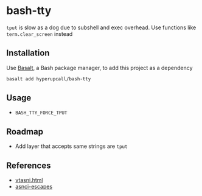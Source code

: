 # bash-tty

`tput` is slow as a dog due to subshell and exec overhead. Use functions like `term.clear_screen` instead

## Installation

Use [Basalt](https://github.com/hyperupcall/basalt), a Bash package manager, to add this project as a dependency

```sh
basalt add hyperupcall/bash-tty
```

## Usage

- `BASH_TTY_FORCE_TPUT`

## Roadmap

- Add layer that accepts same strings are `tput`

## References

- [vtasni.html](https://www2.ccs.neu.edu/research/gpc/VonaUtils/vona/terminal/vtansi.htm)
- [asnci-escapes](https://github.com/sindresorhus/ansi-escapes/blob/main/index.js)
